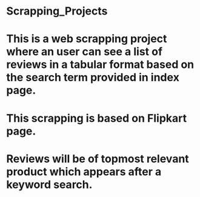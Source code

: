 # Scrapping_Projects
# This is a web scrapping project where an user can see a list of reviews in a tabular format based on the search term provided in index page.
# This scrapping is based on Flipkart page.
# Reviews will be of topmost relevant product which appears after a keyword search.
